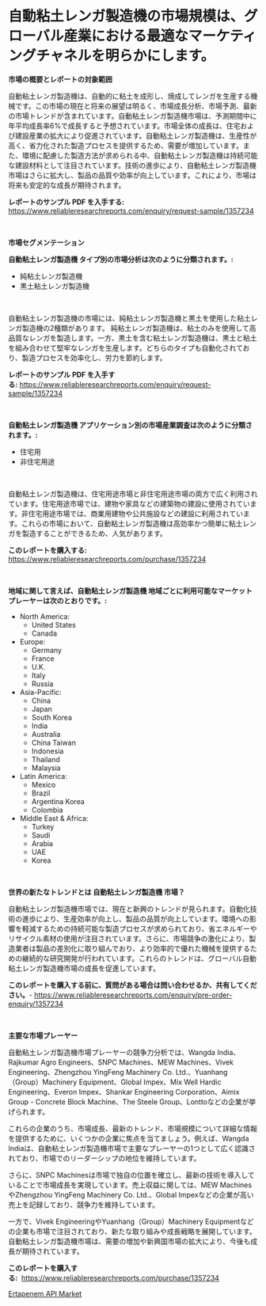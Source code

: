 <p><h1>自動粘土レンガ製造機の市場規模は、グローバル産業における最適なマーケティングチャネルを明らかにします。</h1></p><p><strong>市場の概要とレポートの対象範囲</strong></p>
<p><p>自動粘土レンガ製造機は、自動的に粘土を成形し、焼成してレンガを生産する機械です。この市場の現在と将来の展望は明るく、市場成長分析、市場予測、最新の市場トレンドが含まれています。自動粘土レンガ製造機市場は、予測期間中に年平均成長率6%で成長すると予想されています。市場全体の成長は、住宅および建設産業の拡大により促進されています。自動粘土レンガ製造機は、生産性が高く、省力化された製造プロセスを提供するため、需要が増加しています。また、環境に配慮した製造方法が求められる中、自動粘土レンガ製造機は持続可能な建設材料として注目されています。技術の進歩により、自動粘土レンガ製造機市場はさらに拡大し、製品の品質や効率が向上しています。これにより、市場は将来も安定的な成長が期待されます。</p></p>
<p><strong>レポートのサンプル PDF を入手する:</strong> <a href="https://www.reliableresearchreports.com/enquiry/request-sample/1357234">https://www.reliableresearchreports.com/enquiry/request-sample/1357234</a></p>
<p>&nbsp;</p>
<p><strong>市場セグメンテーション</strong></p>
<p><strong>自動粘土レンガ製造機 タイプ別の市場分析は次のように分類されます。:</strong></p>
<p><ul><li>純粘土レンガ製造機</li><li>黒土粘土レンガ製造機</li></ul></p>
<p>&nbsp;</p>
<p><p>自動粘土レンガ製造機の市場には、純粘土レンガ製造機と黒土を使用した粘土レンガ製造機の2種類があります。 純粘土レンガ製造機は、粘土のみを使用して高品質なレンガを製造します。一方、黒土を含む粘土レンガ製造機は、黒土と粘土を組み合わせて堅牢なレンガを生産します。どちらのタイプも自動化されており、製造プロセスを効率化し、労力を節約します。</p></p>
<p><strong>レポートのサンプル PDF を入手する:</strong>&nbsp;<a href="https://www.reliableresearchreports.com/enquiry/request-sample/1357234">https://www.reliableresearchreports.com/enquiry/request-sample/1357234</a></p>
<p>&nbsp;</p>
<p><strong> 自動粘土レンガ製造機 アプリケーション別の市場産業調査は次のように分類されます。:</strong></p>
<p><ul><li>住宅用</li><li>非住宅用途</li></ul></p>
<p>&nbsp;</p>
<p><p>自動粘土レンガ製造機は、住宅用途市場と非住宅用途市場の両方で広く利用されています。住宅用途市場では、建物や家具などの建築物の建設に使用されています。非住宅用途市場では、商業用建物や公共施設などの建設に利用されています。これらの市場において、自動粘土レンガ製造機は高効率かつ簡単に粘土レンガを製造することができるため、人気があります。</p></p>
<p><strong>このレポートを購入する:</strong>&nbsp; <a href="https://www.reliableresearchreports.com/purchase/1357234">https://www.reliableresearchreports.com/purchase/1357234</a></p>
<p>&nbsp;</p>
<p><strong>地域に関して言えば、自動粘土レンガ製造機 地域ごとに利用可能なマーケットプレーヤーは次のとおりです。:</strong></p>
<p><ul>
    <li>
        North America:
        <ul>
            <li>United States</li>
            <li>Canada</li>
        </ul>
    </li>
    <li>
        Europe:
        <ul>
            <li>Germany</li>
            <li>France</li>
            <li>U.K.</li>
            <li>Italy</li>
            <li>Russia</li>
        </ul>
    </li>
    <li>
        Asia-Pacific:
        <ul>
            <li>China</li>
            <li>Japan</li>
            <li>South Korea</li>
            <li>India</li>
            <li>Australia</li>
            <li>China Taiwan</li>
            <li>Indonesia</li>
            <li>Thailand</li>
            <li>Malaysia</li>
        </ul>
    </li>
    <li>
        Latin America:
        <ul>
            <li>Mexico</li>
            <li>Brazil</li>
            <li>Argentina Korea</li>
            <li>Colombia</li>
        </ul>
    </li>
    <li>
        Middle East & Africa:
        <ul>
            <li>Turkey</li>
            <li>Saudi</li>
            <li>Arabia</li>
            <li>UAE</li>
            <li>Korea</li>
        </ul>
    </li>
    </ul></p>
<p>&nbsp;</p>
<p><strong>世界の新たなトレンドとは 自動粘土レンガ製造機 市場？</strong></p>
<p><p>自動粘土レンガ製造機市場では、現在と新興のトレンドが見られます。自動化技術の進歩により、生産効率が向上し、製品の品質が向上しています。環境への影響を軽減するための持続可能な製造プロセスが求められており、省エネルギーやリサイクル素材の使用が注目されています。さらに、市場競争の激化により、製造業者は製品の差別化に取り組んでおり、より効率的で優れた機械を提供するための継続的な研究開発が行われています。これらのトレンドは、グローバル自動粘土レンガ製造機市場の成長を促進しています。</p></p>
<p><strong>このレポートを購入する前に、質問がある場合は問い合わせるか、共有してください。</strong>- <a href="https://www.reliableresearchreports.com/enquiry/pre-order-enquiry/1357234">https://www.reliableresearchreports.com/enquiry/pre-order-enquiry/1357234</a></p>
<p>&nbsp;</p>
<p><strong>主要な市場プレーヤー</strong></p>
<p><p>自動粘土レンガ製造機市場プレーヤーの競争力分析では、Wangda India、Rajkumar Agro Engineers、SNPC Machines、MEW Machines、Vivek Engineering、Zhengzhou YingFeng Machinery Co. Ltd.、Yuanhang（Group）Machinery Equipment、Global Impex、Mix Well Hardic Engineering、Everon Impex、Shankar Engineering Corporation、Aimix Group - Concrete Block Machine、The Steele Group、Lonttoなどの企業が挙げられます。</p><p>これらの企業のうち、市場成長、最新のトレンド、市場規模について詳細な情報を提供するために、いくつかの企業に焦点を当てましょう。例えば、Wangda Indiaは、自動粘土レンガ製造機市場で主要なプレーヤーの1つとして広く認識されており、市場でのリーダーシップの地位を維持しています。</p><p>さらに、SNPC Machinesは市場で独自の位置を確立し、最新の技術を導入していることで市場成長を実現しています。売上収益に関しては、MEW MachinesやZhengzhou YingFeng Machinery Co. Ltd.、Global Impexなどの企業が高い売上を記録しており、競争力を維持しています。</p><p>一方で、Vivek EngineeringやYuanhang（Group）Machinery Equipmentなどの企業も市場で注目されており、新たな取り組みや成長戦略を展開しています。自動粘土レンガ製造機市場は、需要の増加や新興国市場の拡大により、今後も成長が期待されています。</p></p>
<p><strong>このレポートを購入する:</strong>&nbsp;&nbsp;<a href="https://www.reliableresearchreports.com/purchase/1357234">https://www.reliableresearchreports.com/purchase/1357234</a></p>
<p><p><a href="https://funky-papaya-cf4.notion.site/Ertapenem-API-Market-Offers-Provide-Insightful-Data-for-the-Time-Period-from-2024-to-2031-and-also-P-0dde91623717464d8aa65b94116b8857">Ertapenem API Market</a></p></p>